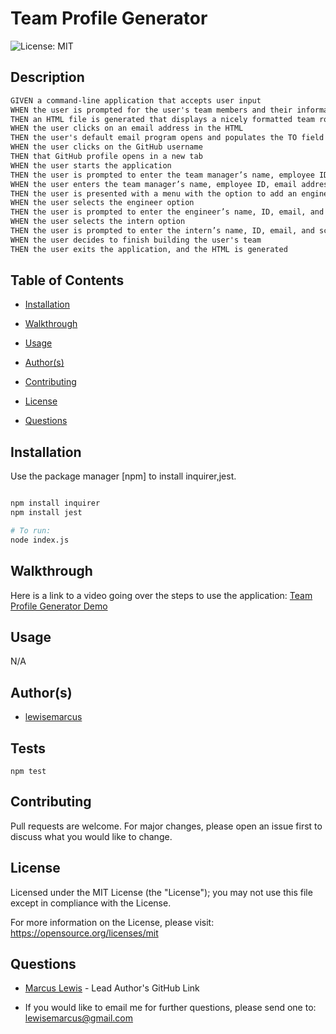 #  Team Profile Generator

  ![License: MIT ](https://img.shields.io/badge/License-MIT-informational)

  ## Description

  ```md
GIVEN a command-line application that accepts user input
WHEN the user is prompted for the user's team members and their information
THEN an HTML file is generated that displays a nicely formatted team roster based on user input
WHEN the user clicks on an email address in the HTML
THEN the user's default email program opens and populates the TO field of the email with the address
WHEN the user clicks on the GitHub username
THEN that GitHub profile opens in a new tab
WHEN the user starts the application
THEN the user is prompted to enter the team manager’s name, employee ID, email address, and office number
WHEN the user enters the team manager’s name, employee ID, email address, and office number
THEN the user is presented with a menu with the option to add an engineer or an intern or to finish building the user's team
WHEN the user selects the engineer option
THEN the user is prompted to enter the engineer’s name, ID, email, and GitHub username, and the user is taken back to the menu
WHEN the user selects the intern option
THEN the user is prompted to enter the intern’s name, ID, email, and school, and the user is taken back to the menu
WHEN the user decides to finish building the user's team
THEN the user exits the application, and the HTML is generated
```

  ## Table of Contents

  - [Installation](#installation)

  - [Walkthrough](#walkthrough)

  - [Usage](#usage)

  - [Author(s)](#author(s))

  - [Contributing](#contributing)

  - [License](#license)

  - [Questions](#questions)

  ## Installation

  Use the package manager [npm] to install inquirer,jest.
```bash

npm install inquirer
npm install jest

# To run:
node index.js

```

  ## Walkthrough

  Here is a link to a video going over the steps to use the application: [Team Profile Generator Demo](https://www.youtube.com/watch?v=3c-iBn73dDE)

  ## Usage
  
N/A

  ## Author(s)

  - [lewisemarcus](https://github.com/lewisemarcus)


  
## Tests
  
``` 
npm test
```

  ## Contributing
 
  Pull requests are welcome. For major changes, please open an issue first to discuss what you would like to change.

  
## License

  Licensed under the MIT License (the "License"); you may not use this file except in compliance with the License.

  For more information on the License, please visit:  https://opensource.org/licenses/mit

  ## Questions
  
- [Marcus Lewis](https://github.com/lewisemarcus) - Lead Author's GitHub Link
  
- If you would like to email me for further questions, please send one to: <lewisemarcus@gmail.com>
